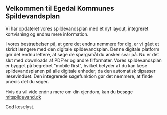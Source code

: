 Velkommen til Egedal Kommunes Spildevandsplan
--
Vi har opdateret vores spildevandsplan med et nyt layout, integreret kortvisning og endnu mere information.

I vores bestræbelser på, at gøre det endnu nemmere for dig, er vi gået et skridt længere med den digitale spildevandsplan. Denne digitale platform gør det endnu lettere, at søge de spørgsmål du ønsker svar på. Nu er det slut med downloads af PDF'er og andre filformater.
Vores spildevandsplan er bygget på begrebet "mobile first", hvilket betyder at du kan læse spildevandsplanen på alle digitale enheder, da den automatisk tilpasser læsevinduet.
Den integrerede søgefunktion gør det nemmere, at finde præcis det du søger.


Hvis du vil vide endnu mere om din ejendom, kan du besøge [mitspildevand.dk](http://mitspildevand.dk)



God læselyst.
